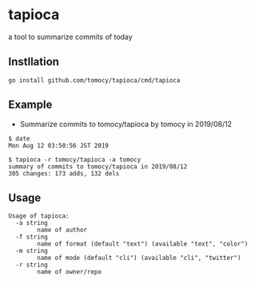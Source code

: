 # tapioca
a tool to summarize commits of today  

## Instllation
```
go install github.com/tomocy/tapioca/cmd/tapioca
```

## Example
- Summarize commits to tomocy/tapioca by tomocy in 2019/08/12
```
$ date
Mon Aug 12 03:50:56 JST 2019

$ tapioca -r tomocy/tapioca -a tomocy
summary of commits to tomocy/tapioca in 2019/08/12
305 changes: 173 adds, 132 dels
```

## Usage
```
Usage of tapioca:
  -a string
        name of author
  -f string
        name of format (default "text") (available "text", "color")
  -m string
        name of mode (default "cli") (available "cli", "twitter")
  -r string
        name of owner/repo
```
